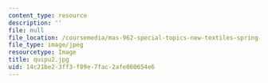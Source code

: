 ```yaml
---
content_type: resource
description: ''
file: null
file_location: /coursemedia/mas-962-special-topics-new-textiles-spring-2010/14c21be23ff3f89e7fac2afe060654e6_quipu2.jpg
file_type: image/jpeg
resourcetype: Image
title: quipu2.jpg
uid: 14c21be2-3ff3-f89e-7fac-2afe060654e6
---
```

